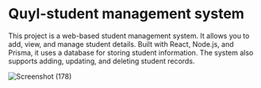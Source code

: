 # Quyl-student management system 

This project is a web-based student management system. It allows you to add, view, and manage student details. Built with React, Node.js, and Prisma, it uses a database for storing student information. The system also supports adding, updating, and deleting student records.

 
 
![Screenshot (178)](https://github.com/user-attachments/assets/928a6eff-f431-4ca7-b854-960206bd383d)
